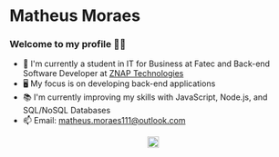 # Matheus Moraes

### Welcome to my profile 🙋‍♂️

- 🏫 I'm currently a student in IT for Business at Fatec and Back-end Software Developer at [ZNAP Technologies](https://znap.com.br/ "ZNAP Technologies")
- 🖥️ My focus is on developing back-end applications
- 📚 I'm currently improving my skills with JavaScript, Node.js, and SQL/NoSQL Databases
- 📫 Email: matheus.moraes111@outlook.com

<!--
### Stats 📊
![Top Langs](https://github-readme-stats.vercel.app/api/top-langs/?username=moraes575&show_icons=true&theme=dark)
-->

<p align="center">
  <a href="https://www.linkedin.com/in/moraes575/" target="blank"><img align="center" src="https://cdn.jsdelivr.net/npm/simple-icons@3.0.1/icons/linkedin.svg" alt="Matheus Moraes LinkedIn" height="20" width="20"></a>
</p>
